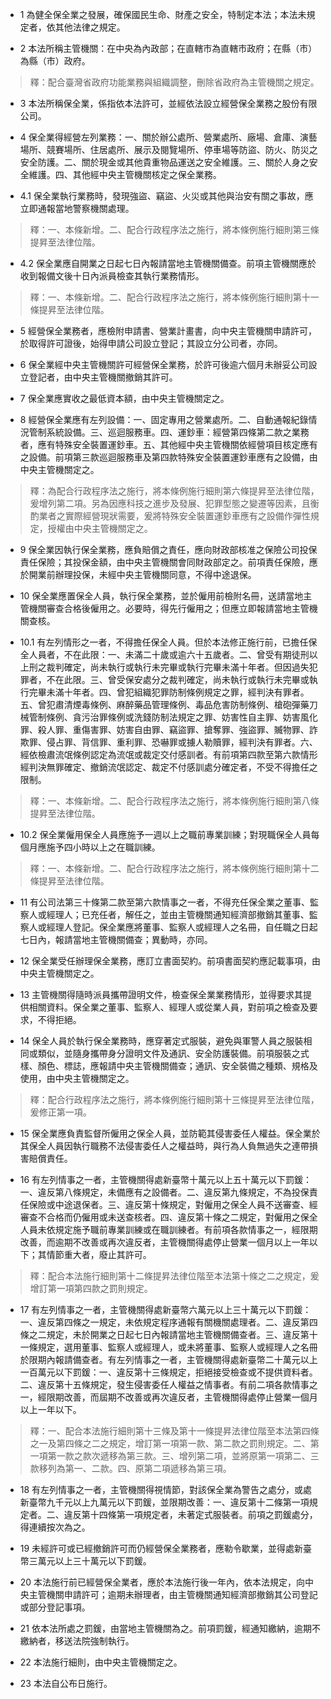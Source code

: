 * 1 為健全保全業之發展，確保國民生命、財產之安全，特制定本法；本法未規定者，依其他法律之規定。

* 2 本法所稱主管機關：在中央為內政部；在直轄市為直轄市政府；在縣（市）為縣（市）政府。

> 釋：配合臺灣省政府功能業務與組織調整，刪除省政府為主管機關之規定。

* 3 本法所稱保全業，係指依本法許可，並經依法設立經營保全業務之股份有限公司。

* 4 保全業得經營左列業務：一、關於辦公處所、營業處所、廠場、倉庫、演藝場所、競賽場所、住居處所、展示及閱覽場所、停車場等防盜、防火、防災之安全防護。二、關於現金或其他貴重物品運送之安全維護。三、關於人身之安全維護。四、其他經中央主管機關核定之保全業務。

* 4.1 保全業執行業務時，發現強盜、竊盜、火災或其他與治安有關之事故，應立即通報當地警察機關處理。

> 釋：一、本條新增。二、配合行政程序法之施行，將本條例施行細則第三條提昇至法律位階。

* 4.2 保全業應自開業之日起七日內報請當地主管機關備查。前項主管機關應於收到報備文後十日內派員檢查其執行業務情形。

> 釋：一、本條新增。二、配合行政程序法之施行，將本條例施行細則第十一條提昇至法律位階。

* 5 經營保全業務者，應檢附申請書、營業計畫書，向中央主管機關申請許可，於取得許可證後，始得申請公司設立登記；其設立分公司者，亦同。

* 6 保全業經中央主管機關許可經營保全業務，於許可後逾六個月未辦妥公司設立登記者，由中央主管機關撤銷其許可。

* 7 保全業應實收之最低資本額，由中央主管機關定之。

* 8 經營保全業應有左列設備：一、固定專用之營業處所。二、自動通報紀錄情況管制系統設備。三、巡迴服務車。四、運鈔車：經營第四條第二款之業務者，應有特殊安全裝置運鈔車。五、其他經中央主管機關依經營項目核定應有之設備。前項第三款巡迴服務車及第四款特殊安全裝置運鈔車應有之設備，由中央主管機關定之。

> 釋：為配合行政程序法之施行，將本條例施行細則第六條提昇至法律位階，爰增列第二項。另為因應科技之進步及發展、犯罪型態之變遷等因素，且衡酌業者之實際經營現狀需要，爰將特殊安全裝置運鈔車應有之設備作彈性規定，授權由中央主管機關定之。

* 9 保全業因執行保全業務，應負賠償之責任，應向財政部核准之保險公司投保責任保險；其投保金額，由中央主管機關會同財政部定之。前項責任保險，應於開業前辦理投保，未經中央主管機關同意，不得中途退保。

* 10 保全業應置保全人員，執行保全業務，並於僱用前檢附名冊，送請當地主管機關審查合格後僱用之。必要時，得先行僱用之；但應立即報請當地主管機關查核。

* 10.1 有左列情形之一者，不得擔任保全人員。但於本法修正施行前，已擔任保全人員者，不在此限：一、未滿二十歲或逾六十五歲者。二、曾受有期徒刑以上刑之裁判確定，尚未執行或執行未完畢或執行完畢未滿十年者。但因過失犯罪者，不在此限。三、曾受保安處分之裁判確定，尚未執行或執行未完畢或執行完畢未滿十年者。四、曾犯組織犯罪防制條例規定之罪，經判決有罪者。五、曾犯肅清煙毒條例、麻醉藥品管理條例、毒品危害防制條例、槍砲彈藥刀械管制條例、貪污治罪條例或洗錢防制法規定之罪、妨害性自主罪、妨害風化罪、殺人罪、重傷害罪、妨害自由罪、竊盜罪、搶奪罪、強盜罪、贓物罪、詐欺罪、侵占罪、背信罪、重利罪、恐嚇罪或擄人勒贖罪，經判決有罪者。六、經依檢肅流氓條例認定為流氓或裁定交付感訓者。有前項第四款至第六款情形經判決無罪確定、撤銷流氓認定、裁定不付感訓處分確定者，不受不得擔任之限制。

> 釋：一、本條新增。二、配合行政程序法之施行，將本條例施行細則第八條提昇至法律位階。

* 10.2 保全業僱用保全人員應施予一週以上之職前專業訓練；對現職保全人員每個月應施予四小時以上之在職訓練。

> 釋：一、本條新增。二、配合行政程序法之施行，將本條例施行細則第十二條提昇至法律位階。

* 11 有公司法第三十條第二款至第六款情事之一者，不得充任保全業之董事、監察人或經理人；已充任者，解任之，並由主管機關通知經濟部撤銷其董事、監察人或經理人登記。保全業應將董事、監察人或經理人之名冊，自任職之日起七日內，報請當地主管機關備查；異動時，亦同。

* 12 保全業受任辦理保全業務，應訂立書面契約。前項書面契約應記載事項，由中央主管機關定之。

* 13 主管機關得隨時派員攜帶證明文件，檢查保全業業務情形，並得要求其提供相關資料。保全業之董事、監察人、經理人或從業人員，對前項之檢查及要求，不得拒絕。

* 14 保全人員於執行保全業務時，應穿著定式服裝，避免與軍警人員之服裝相同或類似，並隨身攜帶身分證明文件及通訊、安全防護裝備。前項服裝之式樣、顏色、標誌，應報請中央主管機關備查；通訊、安全裝備之種類、規格及使用，由中央主管機關定之。

> 釋：配合行政程序法之施行，將本條例施行細則第十三條提昇至法律位階，爰修正第一項。

* 15 保全業應負責監督所僱用之保全人員，並防範其侵害委任人權益。保全業於其保全人員因執行職務不法侵害委任人之權益時，與行為人負無過失之連帶損害賠償責任。

* 16 有左列情事之一者，主管機關得處新臺幣十萬元以上五十萬元以下罰鍰：一、違反第八條規定，未備應有之設備者。二、違反第九條規定，不為投保責任保險或中途退保者。三、違反第十條規定，對僱用之保全人員不送審查、經審查不合格而仍僱用或未送查核者。四、違反第十條之二規定，對僱用之保全人員未依規定施予職前專業訓練或在職訓練者。有前項各款情事之一，經限期改善，而逾期不改善或再次違反者，主管機關得處停止營業一個月以上一年以下；其情節重大者，廢止其許可。

> 釋：配合本法施行細則第十二條提昇法律位階至本法第十條之二之規定，爰增訂第一項第四款之罰則規定。

* 17 有左列情事之一者，主管機關得處新臺幣六萬元以上三十萬元以下罰鍰：一、違反第四條之一規定，未依規定程序通報有關機關處理者。二、違反第四條之二規定，未於開業之日起七日內報請當地主管機關備查者。三、違反第十一條規定，選用董事、監察人或經理人，或未將董事、監察人或經理人之名冊於限期內報請備查者。有左列情事之一者，主管機關得處新臺幣二十萬元以上一百萬元以下罰鍰：一、違反第十三條規定，拒絕接受檢查或不提供資料者。二、違反第十五條規定，發生侵害委任人權益之情事者。有前二項各款情事之一，經限期改善，而屆期不改善或再次違反者，主管機關得處停止營業一個月以上一年以下。

> 釋：一、配合本法施行細則第十三條及第十一條提昇法律位階至本法第四條之一及第四條之二之規定，增訂第一項第一款、第二款之罰則規定。二、第一項第一款之款次遞移為第三款。三、增列第二項，並將原第一項第二、三款移列為第一、二款。四、原第二項遞移為第三項。

* 18 有左列情事之一者，主管機關得視情節，對該保全業為警告之處分，或處新臺幣九千元以上九萬元以下罰鍰，並限期改善：一、違反第十二條第一項規定者。二、違反第十四條第一項規定者，未著定式服裝者。前項之罰鍰處分，得連續按次為之。

* 19 未經許可或已經撤銷許可而仍經營保全業務者，應勒令歇業，並得處新臺幣三萬元以上三十萬元以下罰鍰。

* 20 本法施行前已經營保全業者，應於本法施行後一年內，依本法規定，向中央主管機關申請許可；逾期未辦理者，由主管機關通知經濟部撤銷其公司登記或部分登記事項。

* 21 依本法所處之罰鍰，由當地主管機關為之。前項罰鍰，經通知繳納，逾期不繳納者，移送法院強制執行。

* 22 本法施行細則，由中央主管機關定之。

* 23 本法自公布日施行。

